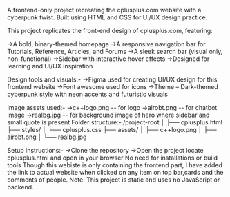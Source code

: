 A frontend-only project recreating the cplusplus.com website with a cyberpunk twist. Built using HTML and CSS for UI/UX design practice.

This project replicates the front-end design of cplusplus.com, featuring:

  ->A bold, binary-themed homepage
  ->A responsive navigation bar for Tutorials,  Reference, Articles, and Forums
  ->A sleek search bar (visual only, non-functional)
  ->Sidebar with interactive hover effects
  ->Designed for learning and UI/UX inspiration

Design tools and visuals:-
  ->Figma used for creating UI/UX design for this frontend website
  ->Font awesome used for icons
  ->Theme – Dark-themed cyberpunk style with neon accents and futuristic visuals

 Image assets used:-
  ->c++logo.png -- for logo
  ->airobt.png -- for chatbot image
  ->realbg.jpg -- for background image of hero where sidebar and small quote is present
Folder structure:-
  /project-root
  │
  ├── cplusplus.html
  ├── styles/
  │   └── cplusplus.css
  ├── assets/
  │   ├── c++logo.png
  │   ├── airobt.png
  │   └── realbg.jpg

Setup instructions:-
  ->Clone the repository
  ->Open the project 
  locate cplusplus.html and open in your browser
  No need for installations or build tools
Though this webiste is only containing the frontend part, I have added the link to actual website when clicked on any item on top bar,cards and the comments of people.
Note: This project is static and uses no JavaScript or backend.
